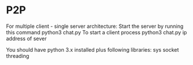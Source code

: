 # P2P
For multiple client - single server architecture:
Start the server by running this command
python3 chat.py
To start a client process
python3 chat.py ip address of sever

You should have python 3.x installed
plus following libraries:
sys
socket
threading
